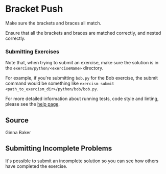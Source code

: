 # Bracket Push

Make sure the brackets and braces all match.

Ensure that all the brackets and braces are matched correctly,
and nested correctly.

### Submitting Exercises

Note that, when trying to submit an exercise, make sure the solution is in the `exercism/python/<exerciseName>` directory.

For example, if you're submitting `bob.py` for the Bob exercise, the submit command would be something like `exercism submit <path_to_exercism_dir>/python/bob/bob.py`.


For more detailed information about running tests, code style and linting,
please see the [help page](http://exercism.io/languages/python).

## Source

Ginna Baker

## Submitting Incomplete Problems
It's possible to submit an incomplete solution so you can see how others have completed the exercise.

